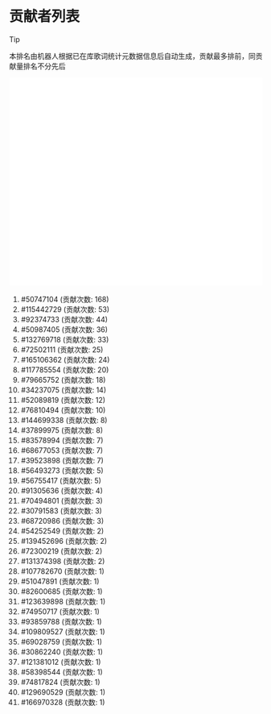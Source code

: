 # 贡献者列表

> [!TIP]
> 本排名由机器人根据已在库歌词统计元数据信息后自动生成，贡献最多排前，同贡献量排名不分先后

![贡献者头像画廊](./CONTRIBUTORS.svg)

1. #50747104 (贡献次数: 168)
2. #115442729 (贡献次数: 53)
3. #92374733 (贡献次数: 44)
4. #50987405 (贡献次数: 36)
5. #132769718 (贡献次数: 33)
6. #72502111 (贡献次数: 25)
7. #165106362 (贡献次数: 24)
8. #117785554 (贡献次数: 20)
9. #79665752 (贡献次数: 18)
10. #34237075 (贡献次数: 14)
11. #52089819 (贡献次数: 12)
12. #76810494 (贡献次数: 10)
13. #144699338 (贡献次数: 8)
14. #37899975 (贡献次数: 8)
15. #83578994 (贡献次数: 7)
16. #68677053 (贡献次数: 7)
17. #39523898 (贡献次数: 7)
18. #56493273 (贡献次数: 5)
19. #56755417 (贡献次数: 5)
20. #91305636 (贡献次数: 4)
21. #70494801 (贡献次数: 3)
22. #30791583 (贡献次数: 3)
23. #68720986 (贡献次数: 3)
24. #54252549 (贡献次数: 2)
25. #139452696 (贡献次数: 2)
26. #72300219 (贡献次数: 2)
27. #131374398 (贡献次数: 2)
28. #107782670 (贡献次数: 1)
29. #51047891 (贡献次数: 1)
30. #82600685 (贡献次数: 1)
31. #123639898 (贡献次数: 1)
32. #74950717 (贡献次数: 1)
33. #93859788 (贡献次数: 1)
34. #109809527 (贡献次数: 1)
35. #69028759 (贡献次数: 1)
36. #30862240 (贡献次数: 1)
37. #121381012 (贡献次数: 1)
38. #58398544 (贡献次数: 1)
39. #74817824 (贡献次数: 1)
40. #129690529 (贡献次数: 1)
41. #166970328 (贡献次数: 1)

